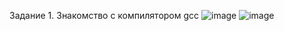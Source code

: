 Задание 1. Знакомство с компилятором gcc
![image](https://user-images.githubusercontent.com/73188898/155958678-fad50fc7-debe-4ccc-8fd2-2f04bffddad9.png)
![image](https://user-images.githubusercontent.com/73188898/155958693-1241324b-5efa-4b2a-8adb-c75055768ef6.png)
